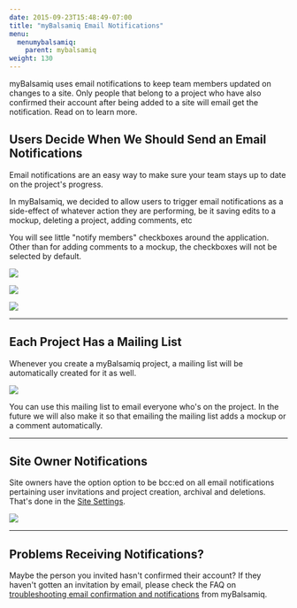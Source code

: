 ```yaml
---
date: 2015-09-23T15:48:49-07:00
title: "myBalsamiq Email Notifications"
menu:
  menumybalsamiq:
    parent: mybalsamiq
weight: 130
---
```


myBalsamiq uses email notifications to keep team members updated on changes to a site. Only people that belong to a project who have also confirmed their account after being added to a site will email get the notification. Read on to learn more.

## Users Decide When We Should Send an Email Notifications

Email notifications are an easy way to make sure your team stays up to date on the project's progress.

In myBalsamiq, we decided to allow users to trigger email notifications as a side-effect of whatever action they are performing, be it saving edits to a mockup, deleting a project, adding comments, etc

You will see little "notify members" checkboxes around the application. Other than for adding comments to a mockup, the checkboxes will not be selected by default.

![](//media.balsamiq.com/img/support/docs/myb/notification_comment.png)

![](//media.balsamiq.com/img/support/docs/myb/notification_delete.png)

![](//media.balsamiq.com/img/support/docs/myb/notification_editor.png)

---
## Each Project Has a Mailing List

Whenever you create a myBalsamiq project, a mailing list will be automatically created for it as well.

![](//media.balsamiq.com/img/support/docs/myb/project-members.png)

You can use this mailing list to email everyone who's on the project. In the future we will also make it so that emailing the mailing list adds a mockup or a comment automatically.

---
## Site Owner Notifications

Site owners have the option option to be bcc:ed on all email notifications pertaining user invitations and project creation, archival and deletions. That's done in the [Site Settings](/mybalsamiq/sitesettings/#administration).

![](//media.balsamiq.com/img/support/docs/myb/notification_siteowner.png)

---
## Problems Receiving Notifications?

Maybe the person you invited hasn't confirmed their account? If they haven't gotten an invitation by email, please check the FAQ on [troubleshooting email confirmation and notifications](https://support.balsamiq.com/mybalsamiq/confirmationemail/#troubleshooting) from myBalsamiq.
